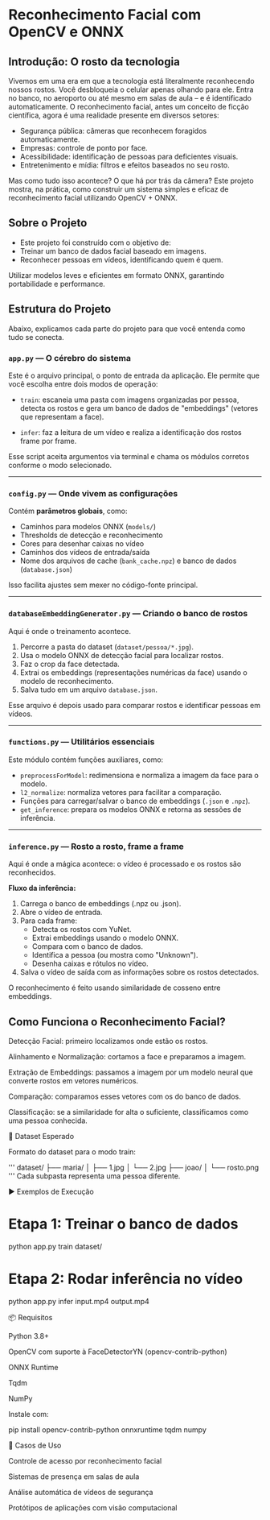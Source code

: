 # **Reconhecimento Facial com OpenCV e ONNX**
## Introdução: O rosto da tecnologia

Vivemos em uma era em que a tecnologia está literalmente reconhecendo nossos rostos. Você desbloqueia o celular apenas olhando para ele. Entra no banco, no aeroporto ou até mesmo em salas de aula – e é identificado automaticamente. O reconhecimento facial, antes um conceito de ficção científica, agora é uma realidade presente em diversos setores:

- Segurança pública: câmeras que reconhecem foragidos automaticamente.
- Empresas: controle de ponto por face.
- Acessibilidade: identificação de pessoas para deficientes visuais.
- Entretenimento e mídia: filtros e efeitos baseados no seu rosto.

Mas como tudo isso acontece? O que há por trás da câmera?
Este projeto mostra, na prática, como construir um sistema simples e eficaz de reconhecimento facial utilizando OpenCV + ONNX.

## **Sobre o Projeto**

- Este projeto foi construído com o objetivo de:
- Treinar um banco de dados facial baseado em imagens.
- Reconhecer pessoas em vídeos, identificando quem é quem.

Utilizar modelos leves e eficientes em formato ONNX, garantindo portabilidade e performance.

## **Estrutura do Projeto**

Abaixo, explicamos cada parte do projeto para que você entenda como tudo se conecta.

### **```app.py``` — O cérebro do sistema**

Este é o arquivo principal, o ponto de entrada da aplicação. Ele permite que você escolha entre dois modos de operação:

- ```train```: escaneia uma pasta com imagens organizadas por pessoa, detecta os rostos e gera um banco de dados de "embeddings" (vetores que representam a face).

- ```infer```: faz a leitura de um vídeo e realiza a identificação dos rostos frame por frame.

Esse script aceita argumentos via terminal e chama os módulos corretos conforme o modo selecionado.

---

### **```config.py``` — Onde vivem as configurações**

Contém **parâmetros globais**, como:

- Caminhos para modelos ONNX (```models/```)
- Thresholds de detecção e reconhecimento
- Cores para desenhar caixas no vídeo
- Caminhos dos vídeos de entrada/saída
- Nome dos arquivos de cache (```bank_cache.npz```) e banco de dados (```database.json```)

Isso facilita ajustes sem mexer no código-fonte principal.

---

### **```databaseEmbeddingGenerator.py``` — Criando o banco de rostos**

Aqui é onde o treinamento acontece.

1. Percorre a pasta do dataset (```dataset/pessoa/*.jpg```).
2. Usa o modelo ONNX de detecção facial para localizar rostos.
3. Faz o crop da face detectada.
4. Extrai os embeddings (representações numéricas da face) usando o modelo de reconhecimento.
5. Salva tudo em um arquivo ```database.json```.

Esse arquivo é depois usado para comparar rostos e identificar pessoas em vídeos.

---

### **```functions.py``` — Utilitários essenciais**

Este módulo contém funções auxiliares, como:

- ```preprocessForModel```: redimensiona e normaliza a imagem da face para o modelo.
- ```l2_normalize```: normaliza vetores para facilitar a comparação.
- Funções para carregar/salvar o banco de embeddings (```.json``` e ```.npz```).
- ```get_inference```: prepara os modelos ONNX e retorna as sessões de inferência.

---

### **```inference.py``` — Rosto a rosto, frame a frame**

Aqui é onde a mágica acontece: o vídeo é processado e os rostos são reconhecidos.

**Fluxo da inferência:**

1. Carrega o banco de embeddings (.npz ou .json).
2. Abre o vídeo de entrada.
3. Para cada frame:
    - Detecta os rostos com YuNet.
    - Extrai embeddings usando o modelo ONNX.
    - Compara com o banco de dados.
    - Identifica a pessoa (ou mostra como "Unknown").
    - Desenha caixas e rótulos no vídeo.
4. Salva o vídeo de saída com as informações sobre os rostos detectados.

O reconhecimento é feito usando similaridade de cosseno entre embeddings.

## **Como Funciona o Reconhecimento Facial?**

Detecção Facial: primeiro localizamos onde estão os rostos.

Alinhamento e Normalização: cortamos a face e preparamos a imagem.

Extração de Embeddings: passamos a imagem por um modelo neural que converte rostos em vetores numéricos.

Comparação: comparamos esses vetores com os do banco de dados.

Classificação: se a similaridade for alta o suficiente, classificamos como uma pessoa conhecida.

🧪 Dataset Esperado

Formato do dataset para o modo train:

'''
dataset/
├── maria/
│   ├── 1.jpg
│   └── 2.jpg
├── joao/
│   └── rosto.png
'''
Cada subpasta representa uma pessoa diferente.

▶️ Exemplos de Execução
# Etapa 1: Treinar o banco de dados
python app.py train dataset/

# Etapa 2: Rodar inferência no vídeo
python app.py infer input.mp4 output.mp4

📦 Requisitos

Python 3.8+

OpenCV com suporte à FaceDetectorYN (opencv-contrib-python)

ONNX Runtime

Tqdm

NumPy

Instale com:

pip install opencv-contrib-python onnxruntime tqdm numpy

💼 Casos de Uso

Controle de acesso por reconhecimento facial

Sistemas de presença em salas de aula

Análise automática de vídeos de segurança

Protótipos de aplicações com visão computacional
